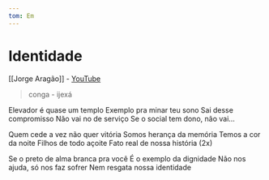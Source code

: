 ```yaml
---
tom: Em
---
```


# Identidade
[[Jorge Aragão]] - [YouTube](https://www.youtube.com/watch?v=rm-Eexth0Pw)
> conga - ijexá

Elevador é quase um templo
Exemplo pra minar teu sono
Sai desse compromisso
Não vai no de serviço
Se o social tem dono, não vai...

Quem cede a vez não quer vitória
Somos herança da memória
Temos a cor da noite
Filhos de todo açoite
Fato real de nossa história
(2x)

Se o preto de alma branca pra você
É o exemplo da dignidade
Não nos ajuda, só nos faz sofrer
Nem resgata nossa identidade